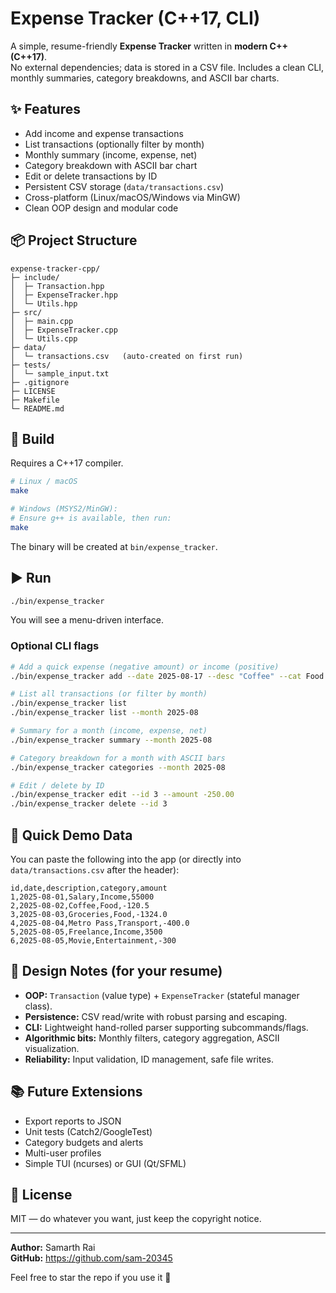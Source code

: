 # Expense Tracker (C++17, CLI)

A simple, resume-friendly **Expense Tracker** written in **modern C++ (C++17)**.  
No external dependencies; data is stored in a CSV file. Includes a clean CLI, monthly summaries, category breakdowns, and ASCII bar charts.

## ✨ Features
- Add income and expense transactions
- List transactions (optionally filter by month)
- Monthly summary (income, expense, net)
- Category breakdown with ASCII bar chart
- Edit or delete transactions by ID
- Persistent CSV storage (`data/transactions.csv`)
- Cross-platform (Linux/macOS/Windows via MinGW)
- Clean OOP design and modular code

## 📦 Project Structure
```
expense-tracker-cpp/
├─ include/
│  ├─ Transaction.hpp
│  ├─ ExpenseTracker.hpp
│  └─ Utils.hpp
├─ src/
│  ├─ main.cpp
│  ├─ ExpenseTracker.cpp
│  └─ Utils.cpp
├─ data/
│  └─ transactions.csv   (auto-created on first run)
├─ tests/
│  └─ sample_input.txt
├─ .gitignore
├─ LICENSE
├─ Makefile
└─ README.md
```

## 🚀 Build
Requires a C++17 compiler.

```bash
# Linux / macOS
make

# Windows (MSYS2/MinGW):
# Ensure g++ is available, then run:
make
```

The binary will be created at `bin/expense_tracker`.

## ▶️ Run
```bash
./bin/expense_tracker
```

You will see a menu-driven interface.

### Optional CLI flags
```bash
# Add a quick expense (negative amount) or income (positive)
./bin/expense_tracker add --date 2025-08-17 --desc "Coffee" --cat Food --amount -120.50

# List all transactions (or filter by month)
./bin/expense_tracker list
./bin/expense_tracker list --month 2025-08

# Summary for a month (income, expense, net)
./bin/expense_tracker summary --month 2025-08

# Category breakdown for a month with ASCII bars
./bin/expense_tracker categories --month 2025-08

# Edit / delete by ID
./bin/expense_tracker edit --id 3 --amount -250.00
./bin/expense_tracker delete --id 3
```

## 🧪 Quick Demo Data
You can paste the following into the app (or directly into `data/transactions.csv` after the header):

```
id,date,description,category,amount
1,2025-08-01,Salary,Income,55000
2,2025-08-02,Coffee,Food,-120.5
3,2025-08-03,Groceries,Food,-1324.0
4,2025-08-04,Metro Pass,Transport,-400.0
5,2025-08-05,Freelance,Income,3500
6,2025-08-05,Movie,Entertainment,-300
```

## 🧱 Design Notes (for your resume)
- **OOP:** `Transaction` (value type) + `ExpenseTracker` (stateful manager class).
- **Persistence:** CSV read/write with robust parsing and escaping.
- **CLI:** Lightweight hand-rolled parser supporting subcommands/flags.
- **Algorithmic bits:** Monthly filters, category aggregation, ASCII visualization.
- **Reliability:** Input validation, ID management, safe file writes.

## 📚 Future Extensions
- Export reports to JSON
- Unit tests (Catch2/GoogleTest)
- Category budgets and alerts
- Multi-user profiles
- Simple TUI (ncurses) or GUI (Qt/SFML)

## 📝 License
MIT — do whatever you want, just keep the copyright notice.

---

**Author:** Samarth Rai  
**GitHub:** https://github.com/sam-20345

Feel free to star the repo if you use it 💙
